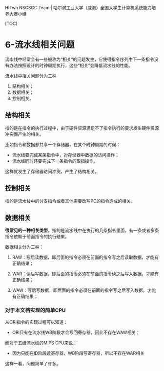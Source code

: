 HITwh NSCSCC Team | 哈尔滨工业大学（威海）全国大学生计算机系统能力培养大赛小组

[TOC]

# 6-流水线相关问题

流水线中经常会有一些被称为“相关”的问题发生，它使得指令序列中下一条指令没有办法按照设计的时钟周期执行，这些“相关”会降低流水线的性能。

流水线中相关问题分为三种

1. 结构相关；
2. 数据相关；
3. 控制相关。

## 结构相关

指的是在指令的执行过程中，由于硬件资源满足不了指令执行的要求发生硬件资源冲突而产生的相关。

比如指令和数据都共享一个存储器，在某个时钟周期的时候：

- 流水线要完成某条指令中，对存储器中数据的访问操作；
- 流水线同时还要完成下一条指令的取指操作。

这样就发生了存储器访问冲突，产生了结构相关。

## 控制相关

指的是流水线中的分支指令或者其他需要改写PC的指令造成的相关。

## 数据相关

**很常见的一种相关类型**，指的是流水线中在执行的几条指令里面，有一条或者多条指令依赖于前面指令的执行结果。

数据相关分为三种：

1. RAW：写后读数据，即后面的指令必须在前面的指令写之后读取数据，才能有正确结果；

2. WAR：读后写数据，即后面的指令必须在前面的指令读之后写入数据，才能有正确结果；

3. WAW：写后写数据，即后面的指令必须在前面的指令写之后写入数据，才能有正确结果；

### 对于本文档实现的简单CPU

从ORI指令的实现过程可以知道：

- ORI只有在流水线WB阶段才会写回寄存器，因此不存在WAW相关；

而对于五级流水线的MIPS CPU来说：

- 因为只能在ID阶段读寄存器，WB阶段写寄存器，所以不存在WAR相关

这样一看，问题简单了许多。